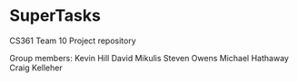 # SuperTasks
CS361 Team 10 Project repository

Group members:
Kevin Hill
David Mikulis
Steven Owens
Michael Hathaway
Craig Kelleher
